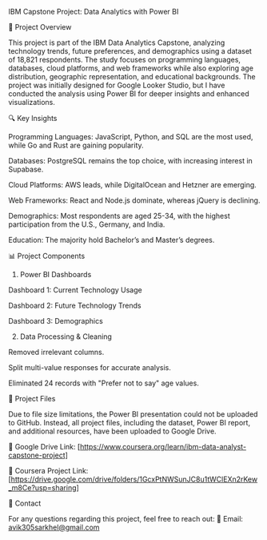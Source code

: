 IBM Capstone Project: Data Analytics with Power BI

📌 Project Overview

This project is part of the IBM Data Analytics Capstone, analyzing technology trends, future preferences, and demographics using a dataset of 18,821 respondents. The study focuses on programming languages, databases, cloud platforms, and web frameworks while also exploring age distribution, geographic representation, and educational backgrounds. The project was initially designed for Google Looker Studio, but I have conducted the analysis using Power BI for deeper insights and enhanced visualizations.

🔍 Key Insights

Programming Languages: JavaScript, Python, and SQL are the most used, while Go and Rust are gaining popularity.

Databases: PostgreSQL remains the top choice, with increasing interest in Supabase.

Cloud Platforms: AWS leads, while DigitalOcean and Hetzner are emerging.

Web Frameworks: React and Node.js dominate, whereas jQuery is declining.

Demographics: Most respondents are aged 25-34, with the highest participation from the U.S., Germany, and India.

Education: The majority hold Bachelor’s and Master’s degrees.

📊 Project Components

1. Power BI Dashboards

Dashboard 1: Current Technology Usage

Dashboard 2: Future Technology Trends

Dashboard 3: Demographics

2. Data Processing & Cleaning

Removed irrelevant columns.

Split multi-value responses for accurate analysis.

Eliminated 24 records with "Prefer not to say" age values.

📂 Project Files

Due to file size limitations, the Power BI presentation could not be uploaded to GitHub. Instead, all project files, including the dataset, Power BI report, and additional resources, have been uploaded to Google Drive.

📌 Google Drive Link: [https://www.coursera.org/learn/ibm-data-analyst-capstone-project]

📌 Coursera Project Link: [https://drive.google.com/drive/folders/1GcxPtNWSunJC8u1tWClEXn2rKew_m8Ce?usp=sharing]

📩 Contact

For any questions regarding this project, feel free to reach out:
📧 Email: avik305sarkhel@gmail.com

